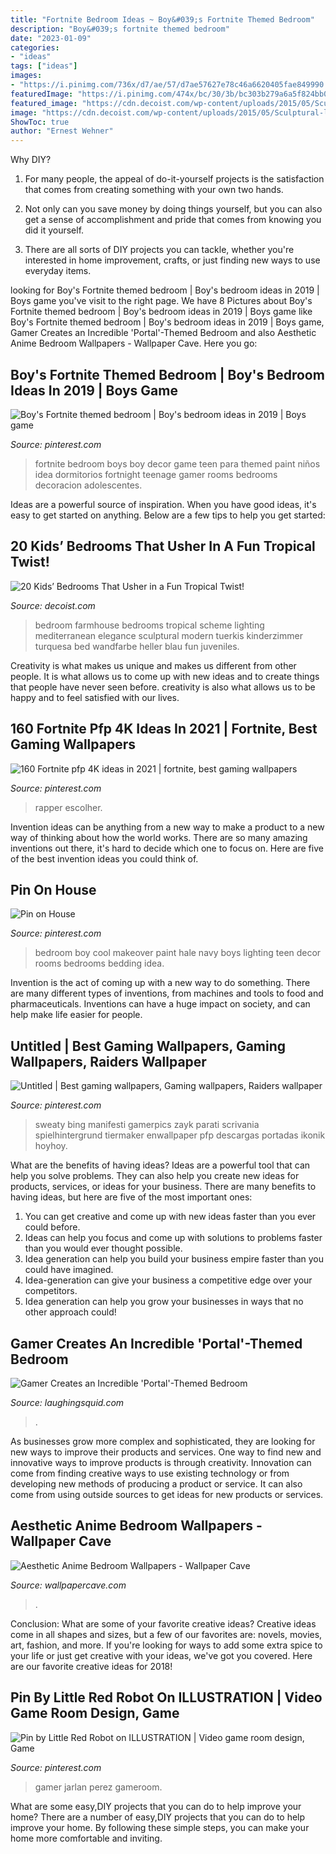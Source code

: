 ```yaml
---
title: "Fortnite Bedroom Ideas ~ Boy&#039;s Fortnite Themed Bedroom"
description: "Boy&#039;s fortnite themed bedroom"
date: "2023-01-09"
categories:
- "ideas"
tags: ["ideas"]
images:
- "https://i.pinimg.com/736x/d7/ae/57/d7ae57627e78c46a6620405fae849990.jpg?b=t"
featuredImage: "https://i.pinimg.com/474x/bc/30/3b/bc303b279a6a5f824bb0309db7bb9066.jpg"
featured_image: "https://cdn.decoist.com/wp-content/uploads/2015/05/Sculptural-lighting-and-color-scheme-add-to-the-elegance-of-the-small-kids-bedroom.jpg"
image: "https://cdn.decoist.com/wp-content/uploads/2015/05/Sculptural-lighting-and-color-scheme-add-to-the-elegance-of-the-small-kids-bedroom.jpg"
ShowToc: true
author: "Ernest Wehner"
---
```



Why DIY?
1. For many people, the appeal of do-it-yourself projects is the satisfaction that comes from creating something with your own two hands.
2. Not only can you save money by doing things yourself, but you can also get a sense of accomplishment and pride that comes from knowing you did it yourself.

3. There are all sorts of DIY projects you can tackle, whether you're interested in home improvement, crafts, or just finding new ways to use everyday items.

	

		
looking for Boy&#039;s Fortnite themed bedroom | Boy&#039;s bedroom ideas in 2019 | Boys game you've visit to the right page. We have 8 Pictures about Boy&#039;s Fortnite themed bedroom | Boy&#039;s bedroom ideas in 2019 | Boys game like Boy&#039;s Fortnite themed bedroom | Boy&#039;s bedroom ideas in 2019 | Boys game, Gamer Creates an Incredible &#039;Portal&#039;-Themed Bedroom and also Aesthetic Anime Bedroom Wallpapers - Wallpaper Cave. Here you go:
		
    
## Boy&#039;s Fortnite Themed Bedroom | Boy&#039;s Bedroom Ideas In 2019 | Boys Game

<img loading=lazy src="https://i.pinimg.com/736x/d7/ae/57/d7ae57627e78c46a6620405fae849990.jpg?b=t" onerror="this.onerror=null;this.src='https://tse2.mm.bing.net/th?id=OIP.v8hMPkEOuei6d1Zo6IoXDgHaFj&amp;pid=15.1';" alt="Boy&#039;s Fortnite themed bedroom | Boy&#039;s bedroom ideas in 2019 | Boys game">

_Source: pinterest.com_

>fortnite bedroom boys boy decor game teen para themed paint niños idea dormitorios fortnight teenage gamer rooms bedrooms decoracion adolescentes. 

	

Ideas are a powerful source of inspiration. When you have good ideas, it's easy to get started on anything. Below are a few tips to help you get started: 

    
## 20 Kids’ Bedrooms That Usher In A Fun Tropical Twist!

<img loading=lazy src="https://cdn.decoist.com/wp-content/uploads/2015/05/Sculptural-lighting-and-color-scheme-add-to-the-elegance-of-the-small-kids-bedroom.jpg" onerror="this.onerror=null;this.src='https://tse3.mm.bing.net/th?id=OIP.T8RVHHYm73NxV_slfLL37wHaLH&amp;pid=15.1';" alt="20 Kids’ Bedrooms That Usher in a Fun Tropical Twist!">

_Source: decoist.com_

>bedroom farmhouse bedrooms tropical scheme lighting mediterranean elegance sculptural modern tuerkis kinderzimmer turquesa bed wandfarbe heller blau fun juveniles. 

	

Creativity is what makes us unique and makes us different from other people. It is what allows us to come up with new ideas and to create things that people have never seen before. creativity is also what allows us to be happy and to feel satisfied with our lives.

    
## 160 Fortnite Pfp 4K Ideas In 2021 | Fortnite, Best Gaming Wallpapers

<img loading=lazy src="https://i.pinimg.com/474x/bc/30/3b/bc303b279a6a5f824bb0309db7bb9066.jpg" onerror="this.onerror=null;this.src='https://tse2.mm.bing.net/th?id=OIP.opvlGpGc1P5SwavtiWDFowAAAA&amp;pid=15.1';" alt="160 Fortnite pfp 4K ideas in 2021 | fortnite, best gaming wallpapers">

_Source: pinterest.com_

>rapper escolher. 

	

Invention ideas can be anything from a new way to make a product to a new way of thinking about how the world works. There are so many amazing inventions out there, it's hard to decide which one to focus on. Here are five of the best invention ideas you could think of.

    
## Pin On House

<img loading=lazy src="https://i.pinimg.com/originals/69/05/75/690575112a62a2b88920c2448b298f00.jpg" onerror="this.onerror=null;this.src='https://tse4.mm.bing.net/th?id=OIP.MzUoSUVTT-AkyW5LVcybRQHaJ4&amp;pid=15.1';" alt="Pin on House">

_Source: pinterest.com_

>bedroom boy cool makeover paint hale navy boys lighting teen decor rooms bedrooms bedding idea. 

	

Invention is the act of coming up with a new way to do something. There are many different types of inventions, from machines and tools to food and pharmaceuticals. Inventions can have a huge impact on society, and can help make life easier for people.

    
## Untitled | Best Gaming Wallpapers, Gaming Wallpapers, Raiders Wallpaper

<img loading=lazy src="https://i.pinimg.com/736x/18/6a/17/186a17d76ad7cab6abfbaf8ede7d7d62.jpg" onerror="this.onerror=null;this.src='https://tse2.mm.bing.net/th?id=OIP.L_bS9USCX6tWmn3YcNxx2gHaNK&amp;pid=15.1';" alt="Untitled | Best gaming wallpapers, Gaming wallpapers, Raiders wallpaper">

_Source: pinterest.com_

>sweaty bing manifesti gamerpics zayk parati scrivania spielhintergrund tiermaker enwallpaper pfp descargas portadas ikonik hoyhoy. 

	

What are the benefits of having ideas?
Ideas are a powerful tool that can help you solve problems. They can also help you create new ideas for products, services, or ideas for your business. There are many benefits to having ideas, but here are five of the most important ones: 
1. You can get creative and come up with new ideas faster than you ever could before. 
2. Ideas can help you focus and come up with solutions to problems faster than you would ever thought possible. 
3. Idea generation can help you build your business empire faster than you could have imagined. 
4. Idea-generation can give your business a competitive edge over your competitors.
5. Idea generation can help you grow your businesses in ways that no other approach could!

    
## Gamer Creates An Incredible &#039;Portal&#039;-Themed Bedroom

<img loading=lazy src="https://laughingsquid.com/wp-content/uploads/2013/05/Vb3D8GTh.jpg" onerror="this.onerror=null;this.src='https://tse4.mm.bing.net/th?id=OIP.tksYNQhCV7l9TSDNj0Kx8AHaFj&amp;pid=15.1';" alt="Gamer Creates an Incredible &#039;Portal&#039;-Themed Bedroom">

_Source: laughingsquid.com_

>. 

	

As businesses grow more complex and sophisticated, they are looking for new ways to improve their products and services. One way to find new and innovative ways to improve products is through creativity. Innovation can come from finding creative ways to use existing technology or from developing new methods of producing a product or service. It can also come from using outside sources to get ideas for new products or services.

    
## Aesthetic Anime Bedroom Wallpapers - Wallpaper Cave

<img loading=lazy src="https://wallpapercave.com/wp/wp4785040.png" onerror="this.onerror=null;this.src='https://tse4.mm.bing.net/th?id=OIP.Y0X4Ra9znnuRNXtFYi1CwwHaEK&amp;pid=15.1';" alt="Aesthetic Anime Bedroom Wallpapers - Wallpaper Cave">

_Source: wallpapercave.com_

>. 

	

Conclusion: What are some of your favorite creative ideas?
Creative ideas come in all shapes and sizes, but a few of our favorites are: novels, movies, art, fashion, and more. If you're looking for ways to add some extra spice to your life or just get creative with your ideas, we've got you covered. Here are our favorite creative ideas for 2018!

    
## Pin By Little Red Robot On ILLUSTRATION | Video Game Room Design, Game

<img loading=lazy src="https://i.pinimg.com/originals/f6/a9/46/f6a9468628bf1c52a69942c320f242fe.jpg" onerror="this.onerror=null;this.src='https://tse3.mm.bing.net/th?id=OIP.hjnFiJ5XQld7yMcvNNHiVwHaGK&amp;pid=15.1';" alt="Pin by Little Red Robot on ILLUSTRATION | Video game room design, Game">

_Source: pinterest.com_

>gamer jarlan perez gameroom. 

	

What are some easy,DIY projects that you can do to help improve your home?
There are a number of easy,DIY projects that you can do to help improve your home. By following these simple steps, you can make your home more comfortable and inviting.

